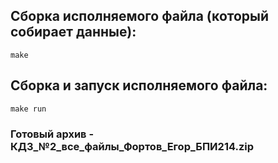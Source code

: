 ## Сборка исполняемого файла (который собирает данные):
```
make
```

## Сборка и запуск исполняемого файла:
```
make run
```

### Готовый архив - КДЗ_№2_все_файлы_Фортов_Егор_БПИ214.zip
